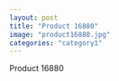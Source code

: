 ```yaml
---
layout: post
title: "Product 16880"
image: "product16880.jpg"
categories: "category1"
---
```

Product 16880

